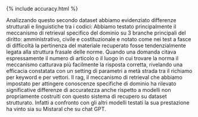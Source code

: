 {% include accuracy.html %}

Analizzando questo secondo dataset abbiamo evidenziato differenze strutturali e linguistiche tra i codici:
Abbiamo testato principalmente il meccanismo di retrieval specifico del dominio su 3 branche principali del diritto: amministrativo, civile e costituzionale e notato come nei test a fasce di difficoltà la pertinenza del materiale recuperato fosse tendenzialmente legata alla struttura frasale delle norme. Quando una domanda citava espressamente il numero di articolo o il luogo in cui trovare la norma il meccanismo catturava più facilmente la risposta corretta, rivelando una efficacia constatata con un setting di parametri a metà strada tra il richiamo per keyword e per vettori.
Il rag, il meccanismo di retrieval che abbiamo impostato per attingere conoscenze specifiche di dominio ha rilevato significative differenze di accuratezza anche rispetto a modelli non propriamente costruiti con questo sistema di recupero su dataset strutturato. Infatti a confronto con gli altri modelli testati la sua prestazione ha vinto sia su Mistaral che su chat GPT.
